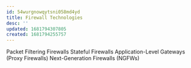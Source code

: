```yaml
---
id: 54wurgnowqytsni058md4yd
title: Firewall Technologies
desc: ''
updated: 1681794307805
created: 1681794255757
---
```

Packet Filtering Firewalls
Stateful Firewalls
Application-Level Gateways (Proxy Firewalls)
Next-Generation Firewalls (NGFWs)